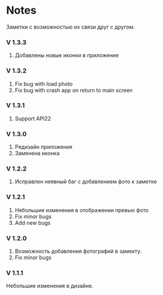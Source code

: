 <h1>Notes</h1>
Заметки с возможностью их связи друг с другом.

<h3>V 1.3.3</h3>
<p>
<ol>
	<li>Добавлены новые иконки в приложение</li>
</ol>
</p>

<h3>V 1.3.2</h3>
<p>
<ol>
	<li>Fix bug with load photo</li>
	<li>Fix bug with crash app on return to main screen</li>
</ol>
</p>

<h3>V 1.3.1</h3>
<p>
<ol>
	<li>Support API22</li>
</ol>
</p>

<h3>V 1.3.0</h3>
<p>
<ol>
	<li>Редизайн приложения</li>
	<li>Заменена иконка</li>
</ol>
</p>

<h3>V 1.2.2</h3>
<p>
<ol>
	<li>Исправлен неявный баг с добавлением фото к заметке</li>
</ol>
</p>

<h3>V 1.2.1</h3>
<p>
<ol>
	<li>Небольшие изменения в отображении превью фото</li>
	<li>Fix minor bugs</li>
	<li>Add new bugs</li>
</ol>
</p>

<h3>V 1.2.0</h3>
<p>
<ol>
	<li>Возможность добавления фотографий в замекту.</li>
	<li>Fix minor bugs</li>
</ol>
</p>

<h3>V 1.1.1</h3>
<p>Небольшие изменения в дизайне.</p>
